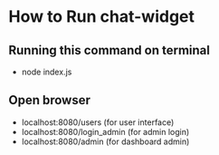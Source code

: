 # How to Run chat-widget
## Running this command on terminal 
- node index.js
## Open browser 
- localhost:8080/users (for user interface)
- localhost:8080/login_admin (for admin login)
- localhost:8080/admin (for dashboard admin)

